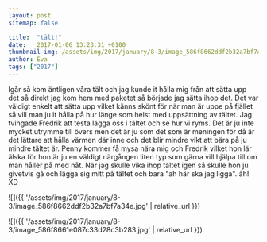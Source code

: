 ```yaml
---
layout: post
sitemap: false

title:  "tält!"
date:   2017-01-06 13:23:31 +0100
thumbnail-img: /assets/img/2017/january/8-3/image_586f8662ddf2b32a7bf7a34e.jpg
author: Eva
tags: ["2017"]
---
```


Igår så kom äntligen våra tält och jag kunde it hålla mig från att sätta upp det så direkt jag kom hem med paketet så började jag sätta ihop det. Det var väldigt enkelt att sätta upp vilket känns skönt för när man är uppe på fjället så vill man ju it hålla på hur länge som helst med uppsättning av tältet. Jag tvingade Fredrik att testa lägga oss i tältet och se hur vi ryms. Det är ju inte mycket utrymme till övers men det är ju som det som är meningen för då är det lättare att hålla värmen där inne och det blir mindre vikt att bära på ju mindre tältet är. Penny kommer få mysa nära mig och Fredrik vilket hon lär älska för hon är ju en väldigt närgången liten typ som gärna vill hjälpa till om man håller på med nåt. När jag skulle vika ihop tältet igen så skulle hon ju givetvis gå och lägga sig mitt på tältet och bara "ah här ska jag ligga"..åh! XD

![]({{ '/assets/img/2017/january/8-3/image_586f8662ddf2b32a7bf7a34e.jpg'  | relative_url }})

![]({{ '/assets/img/2017/january/8-3/image_586f8661e087c33d28c3b283.jpg'  | relative_url }})

